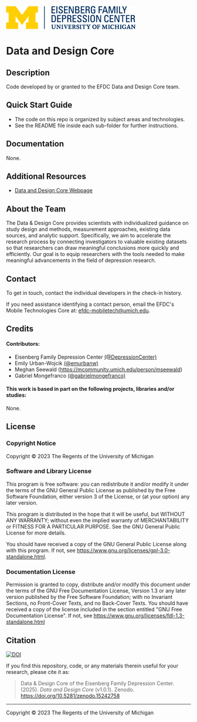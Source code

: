 ![Depression Center Logo](https://github.com/DepressionCenter/.github/blob/main/images/EFDCLogo_375w.png "depressioncenter.org")

# Data and Design Core

## Description
Code developed by or granted to the EFDC Data and Design Core team.



## Quick Start Guide
+ The code on this repo is organized by subject areas and technologies.
+ See the README file inside each sub-folder for further instructions.



## Documentation
None.


## Additional Resources
+ [Data and Design Core Webpage](https://depressioncenter.org/research-services/data-design-core)



## About the Team
The Data & Design Core provides scientists with individualized guidance on study design and methods, measurement approaches, existing data sources, and analytic support. Specifically, we aim to accelerate the research process by connecting investigators to valuable existing datasets so that researchers can draw meaningful conclusions more quickly and efficiently. Our goal is to equip researchers with the tools needed to make meaningful advancements in the field of depression research.



## Contact
To get in touch, contact the individual developers in the check-in history.

If you need assistance identifying a contact person, email the EFDC's Mobile Technologies Core at: efdc-mobiletech@umich.edu.



## Credits
#### Contributors:
+ Eisenberg Family Depression Center [(@DepressionCenter)](https://github.com/DepressionCenter/)
+ Emily Urban-Wojcik [(@emurbanw)](https://github.com/emurbanw)
+ Meghan Seewald (https://mcommunity.umich.edu/person/mseewald)
+ Gabriel Mongefranco [(@gabrielmongefranco)](https://github.com/gabrielmongefranco)



#### This work is based in part on the following projects, libraries and/or studies:
None.



## License
### Copyright Notice
Copyright © 2023 The Regents of the University of Michigan


### Software and Library License
This program is free software: you can redistribute it and/or modify it under the terms of the GNU General Public License as published by the Free Software Foundation, either version 3 of the License, or (at your option) any later version.

This program is distributed in the hope that it will be useful, but WITHOUT ANY WARRANTY; without even the implied warranty of MERCHANTABILITY or FITNESS FOR A PARTICULAR PURPOSE. See the GNU General Public License for more details.

You should have received a copy of the GNU General Public License along with this program. If not, see <https://www.gnu.org/licenses/gpl-3.0-standalone.html>.


### Documentation License
Permission is granted to copy, distribute and/or modify this document 
under the terms of the GNU Free Documentation License, Version 1.3 
or any later version published by the Free Software Foundation; 
with no Invariant Sections, no Front-Cover Texts, and no Back-Cover Texts. 
You should have received a copy of the license included in the section entitled "GNU 
Free Documentation License". If not, see <https://www.gnu.org/licenses/fdl-1.3-standalone.html>



## Citation
[![DOI](https://zenodo.org/badge/DOI/10.5281/zenodo.15242758.svg)](https://doi.org/10.5281/zenodo.15242758)

If you find this repository, code, or any materials therein useful for your research, please cite it as:

> Data & Design Core of the Eisenberg Family Depression Center. (2025). *Data and Design Core* (v1.0.1). Zenodo. https://doi.org/10.5281/zenodo.15242758


----

Copyright © 2023 The Regents of the University of Michigan
